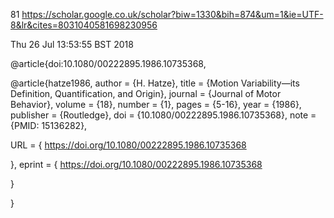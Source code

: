 81
https://scholar.google.co.uk/scholar?biw=1330&bih=874&um=1&ie=UTF-8&lr&cites=8031040581698230956

Thu 26 Jul 13:53:55 BST 2018






@article{doi:10.1080/00222895.1986.10735368,

@article{hatze1986,
author = {H. Hatze},
title = {Motion Variability—its Definition, Quantification, and Origin},
journal = {Journal of Motor Behavior},
volume = {18},
number = {1},
pages = {5-16},
year  = {1986},
publisher = {Routledge},
doi = {10.1080/00222895.1986.10735368},
    note ={PMID: 15136282},

URL = { 
        https://doi.org/10.1080/00222895.1986.10735368
    
},
eprint = { 
        https://doi.org/10.1080/00222895.1986.10735368
    
}

}


